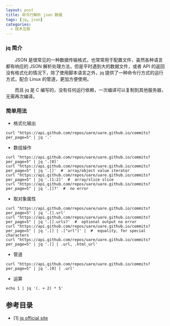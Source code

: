 ```yaml
---
layout: post
title: 命令行解析 json 数据
tags: [jq, json]
categories:
  - 技术互联
---
```


### jq 简介

　　JSON 是很常见的一种数据传输格式，也常常用于配置文件，虽然各种语言都有响应的 JSON 解析处理方法，但是平时遇到大的数据文件，或者 API 的返回没有格式化的情况下，除了使用脚本语言之外，jq 提供了一种命令行方式的运行方式，配合 Linux 的管道，更加方便使用。

　　而且 jq 是 C 编写的，没有任何运行依赖，一次编译可以复制到其他服务器，无需再次编译。

### 简单用法

- 格式化输出

```
curl "https://api.github.com/repos/uare/uare.github.io/commits?per_page=5" | jq '.'
```

- 数组操作

```
curl "https://api.github.com/repos/uare/uare.github.io/commits?per_page=5" | jq '.[0]'
curl "https://api.github.com/repos/uare/uare.github.io/commits?per_page=5" | jq '.[]'  #  array/object value iterator
curl "https://api.github.com/repos/uare/uare.github.io/commits?per_page=5" | jq '.[1:2]'  #  array/slice slice
curl "https://api.github.com/repos/uare/uare.github.io/commits?per_page=5" | jq '.[]?'  #  no error
```

- 取对象属性

```
curl "https://api.github.com/repos/uare/uare.github.io/commits?per_page=5" | jq '.[].url'
curl "https://api.github.com/repos/uare/uare.github.io/commits?per_page=5" | jq '.[].urls?'  #  optional output no error
curl "https://api.github.com/repos/uare/uare.github.io/commits?per_page=5" | jq '.[] | .["url"]' |  #  equality, for special characters
curl "https://api.github.com/repos/uare/uare.github.io/commits?per_page=5" | jq '.[] | .url, .html_url'
```

- 管道

```
curl "https://api.github.com/repos/uare/uare.github.io/commits?per_page=5" | jq '.[0] | .url'
```

- 运算

```
echo 1 | jq '(. + 2) * 5'
```


## 参考目录

- [1] [jq official site](https://stedolan.github.io/jq/)
